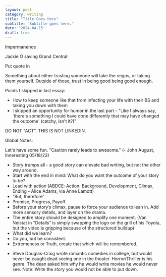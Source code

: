 ```yaml
---
layout: post
category: writing
title: "Title Goes Here"
subtitle: "Subtitle goes here."
date: '2024-04-15'
draft: true
---
```


<!-- Something I've been meaning to try: use headings for section transitions -->

Impermanence

Jackie O saving Grand Central

  Put quote in

Something about either trusting someone will take the reigns, or taking them yourself. Outside of those, trust in being good being good enough.




<!-- This may be irrelevant for this week's essay, leaving them here anyway: -->

Points I skipped in last essay:
- How to keep someone like that from infecting your life with their BS and taking you down with them
- I skipped an opportunity for humor in the last part - "Like I always say, 'there's something I could have done differently that may have changed the outcome' (catchy, isn't it?)"


DO NOT "ACT". THIS IS NOT LINKEDIN.

Global Notes:

Let's have some fun. "Caution rarely leads to awesome." (- John August, Inneresting 05/18/23)

- Story trumps all - a good story can elevate bad writing, but not the other way around.
- Start with the end in mind: What do you want the outcome of your story to be?
- Lead with action (ABDCE: Action, Background, Development, Climax, Ending - Alice Adams, via Anne Lamott)
- “But, therefore”
- Promise, Progress, Payoff
- Before your story’s climax, pause to force your audience to lean in. Add more sensory details, and layer on the drama.
- The entire story should be designed to amplify one moment. (Van Neistat in "Details" is simply swapping the logo on the grill of his Toyota, but the video is gripping because of the structured buildup)
- What did we learn?
- Do you, but be consistent.
- Extremeness or Truth, create that which will be remembered.

<!-- Candidate note -->
- Steve Douglas-Craig wrote romantic comedies in college, but would never be caught dead seeing one in the theater. Horror/Thriller is his genre. The dean asked him why he would write movies he would never see. Note: Write the story you would not be able to put down.